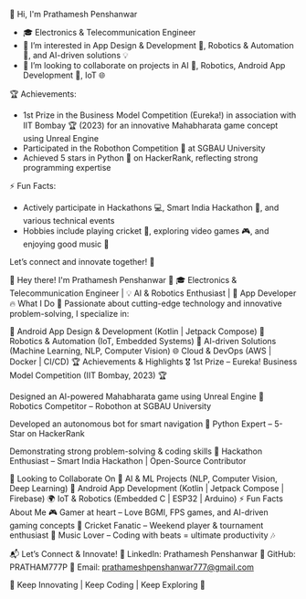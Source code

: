  👋 Hi, I'm Prathamesh Penshanwar

  - 🎓 Electronics & Telecommunication Engineer
  - 👀 I’m interested in App Design & Development 📱, Robotics & Automation 🤖, and AI-driven solutions 💡
  - 🤝 I’m looking to collaborate on projects in AI 🤖, Robotics, Android App Development 📲, IoT 🌐
  
  🏆 Achievements:
  
   - 1st Prize in the Business Model Competition (Eureka!) in association with IIT Bombay 🏆 (2023) for an innovative Mahabharata game concept using Unreal Engine
   - Participated in the Robothon Competition 🤖 at SGBAU University
   - Achieved 5 stars in Python 🐍 on HackerRank, reflecting strong programming expertise

  ⚡ Fun Facts:
 
   - Actively participate in Hackathons 💻, Smart India Hackathon 🚀, and various technical events
   - Hobbies include playing cricket 🏏, exploring video games 🎮, and enjoying good music 🎵

   Let’s connect and innovate together! 🌟

<!---
PRATHAM777P/PRATHAM777P is a ✨ special ✨ repository because its `README.md` (this file) appears on your GitHub profile.
You can click the Preview link to take a look at your changes.
--->
👋 Hey there! I'm Prathamesh Penshanwar 🚀
🎓 Electronics & Telecommunication Engineer | 💡 AI & Robotics Enthusiast | 📱 App Developer
🔥 What I Do
🚀 Passionate about cutting-edge technology and innovative problem-solving, I specialize in:

📱 Android App Design & Development (Kotlin | Jetpack Compose)
🤖 Robotics & Automation (IoT, Embedded Systems)
🧠 AI-driven Solutions (Machine Learning, NLP, Computer Vision)
🌐 Cloud & DevOps (AWS | Docker | CI/CD)
🏆 Achievements & Highlights
🎖 1st Prize – Eureka! Business Model Competition (IIT Bombay, 2023) 🏆

Designed an AI-powered Mahabharata game using Unreal Engine
🤖 Robotics Competitor – Robothon at SGBAU University

Developed an autonomous bot for smart navigation
🐍 Python Expert – 5-Star on HackerRank

Demonstrating strong problem-solving & coding skills
🚀 Hackathon Enthusiast – Smart India Hackathon | Open-Source Contributor

🤝 Looking to Collaborate On
🤖 AI & ML Projects (NLP, Computer Vision, Deep Learning)
📲 Android App Development (Kotlin | Jetpack Compose | Firebase)
🌍 IoT & Robotics (Embedded C | ESP32 | Arduino)
⚡ Fun Facts About Me
🎮 Gamer at heart – Love BGMI, FPS games, and AI-driven gaming concepts
🏏 Cricket Fanatic – Weekend player & tournament enthusiast
🎵 Music Lover – Coding with beats = ultimate productivity 🎶

📬 Let’s Connect & Innovate!
💼 LinkedIn: Prathamesh Penshanwar
🐍 GitHub: PRATHAM777P
📩 Email: prathameshpenshanwar777@gmail.com

🚀 Keep Innovating | Keep Coding | Keep Exploring 🚀

